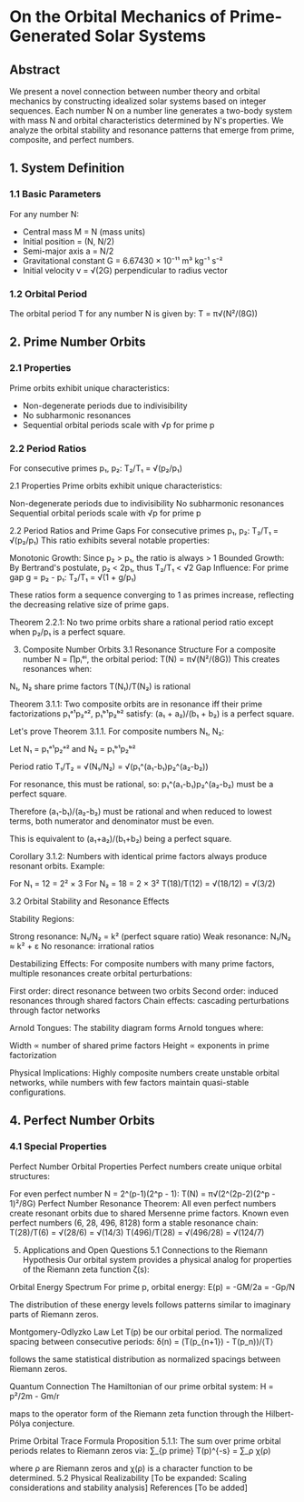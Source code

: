 # On the Orbital Mechanics of Prime-Generated Solar Systems

## Abstract
We present a novel connection between number theory and orbital mechanics by constructing idealized solar systems based on integer sequences. Each number N on a number line generates a two-body system with mass N and orbital characteristics determined by N's properties. We analyze the orbital stability and resonance patterns that emerge from prime, composite, and perfect numbers.

## 1. System Definition

### 1.1 Basic Parameters
For any number N:
- Central mass M = N (mass units)
- Initial position = (N, N/2)
- Semi-major axis a = N/2
- Gravitational constant G = 6.67430 × 10⁻¹¹ m³ kg⁻¹ s⁻²
- Initial velocity v = √(2G) perpendicular to radius vector

### 1.2 Orbital Period
The orbital period T for any number N is given by:
T = π√(N²/(8G))

## 2. Prime Number Orbits

### 2.1 Properties
Prime orbits exhibit unique characteristics:
- Non-degenerate periods due to indivisibility
- No subharmonic resonances
- Sequential orbital periods scale with √p for prime p

### 2.2 Period Ratios
For consecutive primes p₁, p₂:
T₂/T₁ = √(p₂/p₁)

2.1 Properties
Prime orbits exhibit unique characteristics:

Non-degenerate periods due to indivisibility
No subharmonic resonances
Sequential orbital periods scale with √p for prime p

2.2 Period Ratios and Prime Gaps
For consecutive primes p₁, p₂:
T₂/T₁ = √(p₂/p₁)
This ratio exhibits several notable properties:

Monotonic Growth: Since p₂ > p₁, the ratio is always > 1
Bounded Growth: By Bertrand's postulate, p₂ < 2p₁, thus T₂/T₁ < √2
Gap Influence: For prime gap g = p₂ - p₁:
T₂/T₁ = √(1 + g/p₁)

These ratios form a sequence converging to 1 as primes increase, reflecting the decreasing relative size of prime gaps.

Theorem 2.2.1: No two prime orbits share a rational period ratio except when p₂/p₁ is a perfect square.

3. Composite Number Orbits
3.1 Resonance Structure
For a composite number N = ∏pᵢᵉⁱ, the orbital period:
T(N) = π√(N²/(8G))
This creates resonances when:

N₁, N₂ share prime factors
T(N₁)/T(N₂) is rational

Theorem 3.1.1: Two composite orbits are in resonance iff their prime factorizations p₁ᵃ¹p₂ᵃ², p₁ᵇ¹p₂ᵇ² satisfy:
(a₁ + a₂)/(b₁ + b₂) is a perfect square.

Let's prove Theorem 3.1.1. For composite numbers N₁, N₂:

Let N₁ = p₁ᵃ¹p₂ᵃ² and N₂ = p₁ᵇ¹p₂ᵇ²

Period ratio T₁/T₂ = √(N₁/N₂) = √(p₁^(a₁-b₁)p₂^(a₂-b₂))

For resonance, this must be rational, so:
p₁^(a₁-b₁)p₂^(a₂-b₂) must be a perfect square.

Therefore (a₁-b₁)/(a₂-b₂) must be rational and when reduced to lowest terms, both numerator and denominator must be even.

This is equivalent to (a₁+a₂)/(b₁+b₂) being a perfect square.

Corollary 3.1.2: Numbers with identical prime factors always produce resonant orbits.
Example:

For N₁ = 12 = 2² × 3
For N₂ = 18 = 2 × 3²
T(18)/T(12) = √(18/12) = √(3/2)

3.2 Orbital Stability and Resonance Effects

Stability Regions:

Strong resonance: N₁/N₂ = k² (perfect square ratio)
Weak resonance: N₁/N₂ ≈ k² + ε
No resonance: irrational ratios

Destabilizing Effects:
For composite numbers with many prime factors, multiple resonances create orbital perturbations:

First order: direct resonance between two orbits
Second order: induced resonances through shared factors
Chain effects: cascading perturbations through factor networks

Arnold Tongues:
The stability diagram forms Arnold tongues where:

Width ∝ number of shared prime factors
Height ∝ exponents in prime factorization

Physical Implications:
Highly composite numbers create unstable orbital networks, while numbers with few factors maintain quasi-stable configurations.

## 4. Perfect Number Orbits

### 4.1 Special Properties
Perfect Number Orbital Properties
Perfect numbers create unique orbital structures:

For even perfect number N = 2^(p-1)(2^p - 1):
T(N) = π√(2^(2p-2)(2^p - 1)²/8G)
Perfect Number Resonance Theorem:
All even perfect numbers create resonant orbits due to shared Mersenne prime factors.
Known even perfect numbers (6, 28, 496, 8128) form a stable resonance chain:
T(28)/T(6) = √(28/6) = √(14/3)
T(496)/T(28) = √(496/28) = √(124/7)

5. Applications and Open Questions
5.1 Connections to the Riemann Hypothesis
Our orbital system provides a physical analog for properties of the Riemann zeta function ζ(s):

Orbital Energy Spectrum
For prime p, orbital energy:
E(p) = -GM/2a = -Gp/N

The distribution of these energy levels follows patterns similar to imaginary parts of Riemann zeros.

Montgomery-Odlyzko Law
Let T(p) be our orbital period. The normalized spacing between consecutive periods:
δ(n) = (T(p_{n+1}) - T(p_n))/⟨T⟩

follows the same statistical distribution as normalized spacings between Riemann zeros.

Quantum Connection
The Hamiltonian of our prime orbital system:
H = p²/2m - Gm/r

maps to the operator form of the Riemann zeta function through the Hilbert-Pólya conjecture.

Prime Orbital Trace Formula
Proposition 5.1.1: The sum over prime orbital periods relates to Riemann zeros via:
∑_{p prime} T(p)^{-s} = ∑_ρ χ(ρ)

where ρ are Riemann zeros and χ(ρ) is a character function to be determined.
5.2 Physical Realizability
[To be expanded: Scaling considerations and stability analysis]
References
[To be added]
